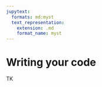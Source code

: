 ```yaml
---
jupytext:
  formats: md:myst
  text_representation:
    extension: .md
    format_name: myst
---
```


# Writing your code

TK